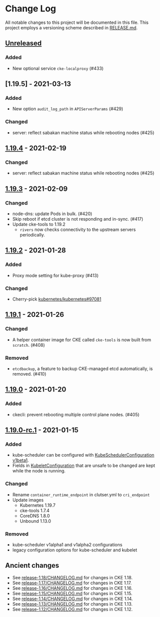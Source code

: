 # Change Log

All notable changes to this project will be documented in this file.
This project employs a versioning scheme described in [RELEASE.md](RELEASE.md#versioning).

## [Unreleased]

### Added
- New optional service `cke-localproxy` (#433)

## [1.19.5] - 2021-03-13

### Added
- New option `audit_log_path` in `APIServerParams` (#429)

### Changed
- server: reflect sabakan machine status while rebooting nodes (#425)

## [1.19.4] - 2021-02-19

### Changed
- server: reflect sabakan machine status while rebooting nodes (#425)

## [1.19.3] - 2021-02-09

### Changed
- node-dns: update Pods in bulk. (#420)
- Skip reboot if etcd cluster is not responding and in-sync. (#417)
- Update cke-tools to 1.19.2
    - `rivers` now checks connectivity to the upstream servers periodically.

## [1.19.2] - 2021-01-28

### Added
- Proxy mode setting for kube-proxy (#413)

### Changed
- Cherry-pick [kubernetes/kubernetes#97081](https://github.com/kubernetes/kubernetes/pull/97081)

## [1.19.1] - 2021-01-26

### Changed
- A helper container image for CKE called `cke-tools` is now built from `scratch`. (#408)

### Removed
- `etcdbackup`, a feature to backup CKE-managed etcd automatically, is removed. (#410)

## [1.19.0] - 2021-01-20

### Added
- ckecli: prevent rebooting multiple control plane nodes. (#405)

## [1.19.0-rc.1] - 2021-01-15

### Added
- kube-scheduler can be configured with [KubeSchedulerConfiguration v1beta1](https://pkg.go.dev/k8s.io/kube-scheduler@v0.19.7/config/v1beta1#KubeSchedulerConfiguration).
- Fields in [KubeletConfiguration](https://pkg.go.dev/k8s.io/kubelet/config/v1beta1#KubeletConfiguration) that are unsafe to be changed are kept while the node is running.

### Changed
- Rename `container_runtime_endpoint` in clutser.yml to `cri_endpoint`
- Update images
  - Kubernetes 1.19.7
  - cke-tools 1.7.4
  - CoreDNS 1.8.0
  - Unbound 1.13.0

### Removed
- kube-scheduler v1alpha1 and v1alpha2 configurations
- legacy configuration options for kube-scheduler and kubelet

## Ancient changes

- See [release-1.18/CHANGELOG.md](https://github.com/cybozu-go/cke/blob/release-1.18/CHANGELOG.md) for changes in CKE 1.18.
- See [release-1.17/CHANGELOG.md](https://github.com/cybozu-go/cke/blob/release-1.17/CHANGELOG.md) for changes in CKE 1.17.
- See [release-1.16/CHANGELOG.md](https://github.com/cybozu-go/cke/blob/release-1.16/CHANGELOG.md) for changes in CKE 1.16.
- See [release-1.15/CHANGELOG.md](https://github.com/cybozu-go/cke/blob/release-1.15/CHANGELOG.md) for changes in CKE 1.15.
- See [release-1.14/CHANGELOG.md](https://github.com/cybozu-go/cke/blob/release-1.14/CHANGELOG.md) for changes in CKE 1.14.
- See [release-1.13/CHANGELOG.md](https://github.com/cybozu-go/cke/blob/release-1.13/CHANGELOG.md) for changes in CKE 1.13.
- See [release-1.12/CHANGELOG.md](https://github.com/cybozu-go/cke/blob/release-1.12/CHANGELOG.md) for changes in CKE 1.12.

[Unreleased]: https://github.com/cybozu-go/cke/compare/v1.19.4...HEAD
[1.19.4]: https://github.com/cybozu-go/cke/compare/v1.19.3...v1.19.4
[1.19.3]: https://github.com/cybozu-go/cke/compare/v1.19.2...v1.19.3
[1.19.2]: https://github.com/cybozu-go/cke/compare/v1.19.1...v1.19.2
[1.19.1]: https://github.com/cybozu-go/cke/compare/v1.19.0...v1.19.1
[1.19.0]: https://github.com/cybozu-go/cke/compare/v1.19.0-rc.1...v1.19.0
[1.19.0-rc.1]: https://github.com/cybozu-go/cke/compare/v1.18.8...v1.19.0-rc.1
